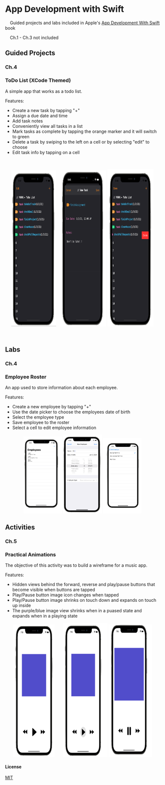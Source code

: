 # App Development with Swift

&nbsp; &nbsp; Guided projects and labs included in Apple's [App Development With Swift](https://books.apple.com/us/book/app-development-with-swift/id1219117996) book

&nbsp; &nbsp; Ch.1 - Ch.3 not included

## Guided Projects
### Ch.4 

### ToDo List (XCode Themed)

A simple app that works as a todo list. 

Features:

  - Create a new task by tapping "+" 
  - Assign a due date and time
  - Add task notes 
  - Conveniently view all tasks in a list 
  - Mark tasks as complete by tapping the orange marker and it will switch to green 
  - Delete a task by swiping to the left on a cell or by selecting "edit" to choose
  - Edit task info by tapping on a cell    

&nbsp; 

<p align="center" width="100%" >
<img width="29%" height="505" src="https://github.com/benreeps/App-Development-With-Swift/blob/images/Images/ToDoList-List.png" /> &nbsp;
<img width="30%" height="505" src="https://github.com/benreeps/App-Development-With-Swift/blob/images/Images/ToDoList-Edit:Create.png" />
<img width="30%" height="510" src="https://github.com/benreeps/App-Development-With-Swift/blob/images/Images/ToDoList-Delete.png" /> 
</p>

&nbsp;

## Labs
### Ch.4 

### Employee Roster 

An app used to store information about each employee. 

Features:

  - Create a new employee by tapping "+"
  - Use the date picker to choose the employees date of birth 
  - Select the employee type 
  - Save employee to the roster 
  - Select a cell to edit employee information 
  
<p align="center" width="100%" >
<img width="25%" src="https://github.com/benreeps/App-Development-With-Swift/blob/images/Images/EmployeeRoster-List.png" /> 
<img width="25%" src="https://github.com/benreeps/App-Development-With-Swift/blob/images/Images/EmployeeRoster-Edit.png" />
<img width="25%" src="https://github.com/benreeps/App-Development-With-Swift/blob/images/Images/EmployeeRoster-EmployeeType.png" /> 
</p>
  

## Activities
### Ch.5

### Practical Animations

The objective of this activity was to build a wireframe for a music app. 

Features: 

  - Hidden views behind the forward, reverse and play/pause buttons that become visible when buttons are tapped
  - Play/Pause button image icon changes when tapped
  - Play/Pause button image shrinks on touch down and expands on touch up inside 
  - The purple/blue image view shrinks when in a puased state and expands when in a playing state

<p align="center" width="100%" >
<img width="27%" height="430" src="https://github.com/benreeps/App-Development-With-Swift/blob/images/Images/MusicWireframe-Paused.png" /> &nbsp; &nbsp; &nbsp;
<img width="29%" height="435" src="https://github.com/benreeps/App-Development-With-Swift/blob/images/Images/MusicWireframe-PressPlay.png" />
<img width="28%" height="430" src="https://github.com/benreeps/App-Development-With-Swift/blob/images/Images/MusicWireframe-Playing.png" /> 
</p>


#### License

[MIT](https://choosealicense.com/licenses/mit/)

